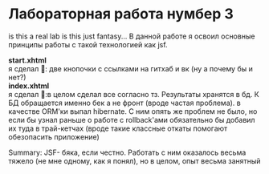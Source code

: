 # Лабораторная работа нумбер 3
is this a real lab is this just fantasy...
В данной работе я освоил основные принципы работы с такой технологией как jsf.

**start.xhtml**<br/>
я сделал 👀: две кнопочки с ссылками на гитхаб и вк (ну а почему бы и нет?)
<br/>
**index.xhtml**<br/>
я сделал 👀:в целом сделал все согласно тз. Результаты хранятся в бд. К БД обращается именно бек а не фронт (вроде частая проблема).
            в качестве ORM'ки выпал hibernate. С ним опять же проблем не было, 
            но если бы узнал раньше о работе с rollback'ами обязательно бы добавил их туда в трай-кетчах (вроде такие классные откаты помогают обезопасить                                  приложение)

Summary: JSF- бяка, если честно. Работать с ним оказалось весьма тяжело (не мне одному, как я понял), но в целом, опыт весьма занятный
